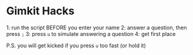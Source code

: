# Gimkit Hacks
1: run the script BEFORE you enter your name
2: answer a question, then press `;`
3: press `u` to simulate answering a question
4: get first place

P.S. you will get kicked if you press `u` too fast (or hold it)

